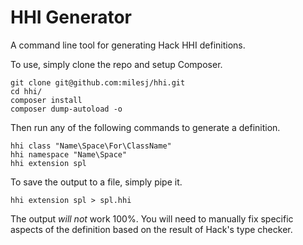 # HHI Generator #

A command line tool for generating Hack HHI definitions.

To use, simply clone the repo and setup Composer.

```
git clone git@github.com:milesj/hhi.git
cd hhi/
composer install
composer dump-autoload -o
```

Then run any of the following commands to generate a definition.

```
hhi class "Name\Space\For\ClassName"
hhi namespace "Name\Space"
hhi extension spl
```

To save the output to a file, simply pipe it.

```
hhi extension spl > spl.hhi
```

The output *will not* work 100%. You will need to manually fix specific aspects of the definition based on the result of Hack's type checker.
